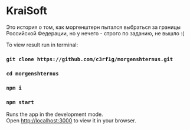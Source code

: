 # KraiSoft
Это история о том, как моргенштерн пытался выбраться за границы Российской Федерации, но у нечего - строго по заданию, не вышло :(

To view result run in terminal:

### `git clone https://github.com/c3rf1g/morgenshternus.git`
### `cd morgenshternus`
### `npm i`
### `npm start`

Runs the app in the development mode.\
Open [http://localhost:3000](http://localhost:3000) to view it in your browser.
